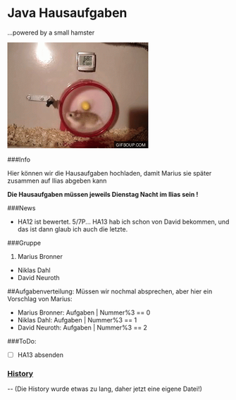 # Java Hausaufgaben
...powered by a small hamster

![small hamster](smha.gif)

###Info

Hier können wir die Hausaufgaben hochladen, damit 
Marius sie später zusammen auf Ilias abgeben kann

__Die Hausaufgaben müssen jeweils Dienstag Nacht im Ilias sein !__

###News

- HA12 ist bewertet. 5/7P... HA13 hab ich schon von David bekommen, und das ist dann glaub ich auch die letzte.

###Gruppe

1. Marius Bronner
* Niklas Dahl
* David Neuroth

##Aufgabenverteilung:
Müssen wir nochmal absprechen, aber hier ein Vorschlag von Marius:   
* Marius Bronner: Aufgaben | Nummer%3 == 0   
* Niklas Dahl: Aufgaben | Nummer%3 == 1   
* David Neuroth: Aufgaben | Nummer%3 == 2   

###ToDo:
- [ ] HA13 absenden

### [History](History.md)
-- (Die History wurde etwas zu lang, daher jetzt eine eigene Datei!)
